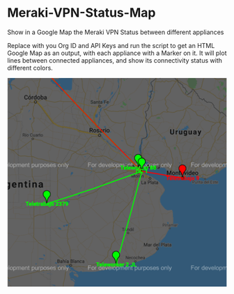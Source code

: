 # Meraki-VPN-Status-Map
Show in a Google Map the Meraki VPN Status between different appliances

Replace with you Org ID and API Keys and run the script to get an HTML Google Map as an output, with each appliance with a Marker on it. It will plot lines between connected appliances, and show its connectivity status with different colors.

![Example output](https://github.com/agmanuelian/Meraki-VPN-Status-Map/blob/main/map.png?raw=true)
